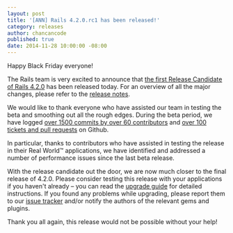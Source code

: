 ```yaml
---
layout: post
title: '[ANN] Rails 4.2.0.rc1 has been released!'
category: releases
author: chancancode
published: true
date: 2014-11-28 10:00:00 -08:00
---
```


Happy Black Friday everyone!

The Rails team is very excited to announce that [the first Release Candidate of Rails 4.2.0][gem]
has been released today. For an overview of all the major changes, please refer
to the [release notes](release-notes).

We would like to thank everyone who have assisted our team in testing the beta
and smoothing out all the rough edges. During the beta period, we have logged
[over 1500 commits by over 60 contributors][commits] and [over 100 tickets and pull requests][tickets]
on Github.

In particular, thanks to contributors who have assisted in testing the release
in their Real World™ applications, we have identified and addressed a number of
performance issues since the last beta release.

With the release candidate out the door, we are now much closer to the final
release of 4.2.0. Please consider testing this release with your applications if
you haven't already – you can read the [upgrade guide][upgrade-guide] for
detailed instructions. If you found any problems while upgrading, please report
them to our [issue tracker][tracker] and/or notify the authors of the relevant
gems and plugins.

Thank you all again, this release would not be possible without your help!

[gem]: http://rubygems.org/gems/rails/versions/4.2.0.rc1
[commits]: https://github.com/rails/rails/compare/v4.2.0.beta1...v4.2.0.rc1
[tickets]: https://github.com/rails/rails/issues?q=milestone%3A4.2.0
[tracker]: https://github.com/rails/rails/issues
[release-notes]: http://edgeguides.rubyonrails.org/4_2_release_notes.html
[upgrade-guide]: http://edgeguides.rubyonrails.org/upgrading_ruby_on_rails.html